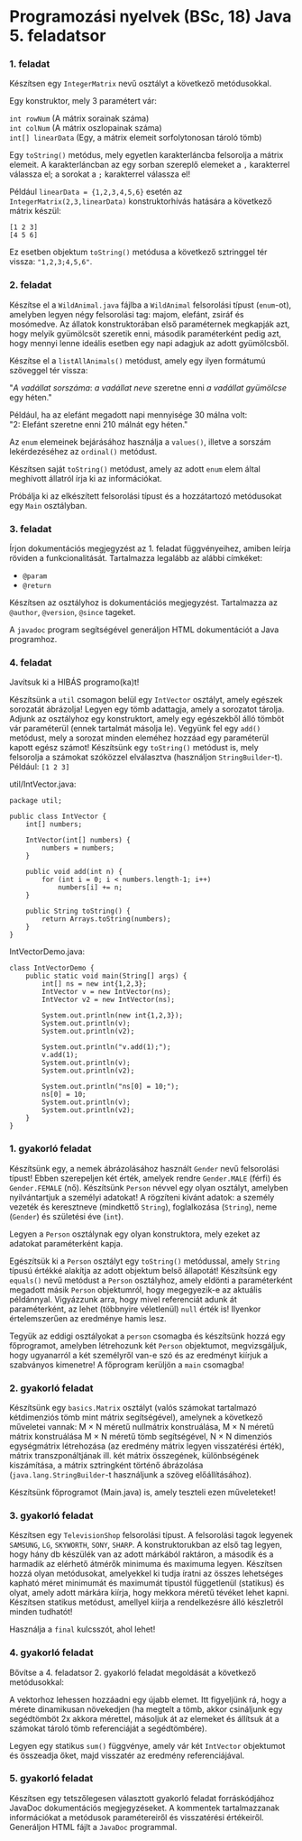 # Programozási nyelvek (BSc, 18) Java 5. feladatsor



### 1. feladat

Készítsen egy `IntegerMatrix` nevű osztályt a következő metódusokkal.

Egy konstruktor, mely 3 paramétert vár:

`int rowNum` (A mátrix sorainak száma)  
`int colNum` (A mátrix oszlopainak száma)  
`int[] linearData` (Egy, a mátrix elemeit sorfolytonosan tároló tömb)

Egy `toString()` metódus, mely egyetlen karakterláncba felsorolja a
mátrix elemeit. A karakterláncban az egy sorban szereplő elemeket a `,`
karakterrel válassza el; a sorokat a `;` karakterrel válassza el!

Például `linearData = {1,2,3,4,5,6}` esetén az
`IntegerMatrix(2,3,linearData)` konstruktorhívás hatására a következő mátrix
készül:

```
[1 2 3]
[4 5 6]
```

Ez esetben objektum `toString()` metódusa a következő sztringgel tér vissza:
`"1,2,3;4,5,6"`.

### 2. feladat

Készítse el a `WildAnimal.java` fájlba a `WildAnimal` felsorolási típust (`enum`-ot),
amelyben legyen négy felsorolási tag: majom, elefánt, zsiráf és mosómedve.
Az állatok konstruktorában első paraméternek megkapják azt, hogy melyik gyümölcsöt
szeretik enni, második paraméterként pedig azt, hogy mennyi lenne ideális esetben
egy napi adagjuk az adott gyümölcsből. 

Készítse el a `listAllAnimals()` metódust, amely egy ilyen formátumú szöveggel
tér vissza:

"_A vadállat sorszáma_: _a vadállat neve_ szeretne enni _a vadállat gyümölcse_ egy héten."

Például, ha az elefánt megadott napi mennyisége 30 málna volt:  
"2: Elefánt szeretne enni 210 málnát egy héten."

Az `enum` elemeinek bejárásához használja a `values()`, illetve a sorszám lekérdezéséhez
az `ordinal()` metódust.

Készítsen saját `toString()` metódust, amely az adott `enum` elem által meghívott
állatról írja ki az információkat.

Próbálja ki az elkészített felsorolási típust és a hozzátartozó metódusokat egy
`Main` osztályban.

### 3. feladat

Írjon dokumentációs megjegyzést az 1. feladat függvényeihez, amiben leírja röviden
a funkcionalitását. Tartalmazza legalább az alábbi címkéket:

- `@param`
- `@return`

Készítsen az osztályhoz is dokumentációs megjegyzést. Tartalmazza az `@author`,
`@version`, `@since` tageket.

A `javadoc` program segítségével generáljon HTML dokumentációt a Java programhoz.

### 4. feladat

Javítsuk ki a HIBÁS programo(ka)t!

Készítsünk a `util` csomagon belül egy `IntVector` osztályt, amely
egészek sorozatát ábrázolja!
Legyen egy tömb adattagja, amely a sorozatot tárolja.
Adjunk az osztályhoz egy konstruktort, amely egy egészekből álló
tömböt vár paraméterül (ennek tartalmát másolja le).
Vegyünk fel egy `add()` metódust, mely a sorozat minden eleméhez
hozzáad egy paraméterül kapott egész számot!
Készítsünk egy `toString()` metódust is, mely felsorolja a számokat
szóközzel elválasztva (használjon `StringBuilder`-t). Például: `[1 2 3]`

util/IntVector.java:

~~~{.java}
package util;

public class IntVector {
    int[] numbers;

    IntVector(int[] numbers) {
        numbers = numbers;
    }

    public void add(int n) {
        for (int i = 0; i < numbers.length-1; i++)
            numbers[i] += n;
    }

    public String toString() {
        return Arrays.toString(numbers);
    }
}
~~~

IntVectorDemo.java:

~~~{.java}
class IntVectorDemo {
    public static void main(String[] args) {
        int[] ns = new int{1,2,3};
        IntVector v = new IntVector(ns);
        IntVector v2 = new IntVector(ns);

        System.out.println(new int{1,2,3});
        System.out.println(v);
        System.out.println(v2);

        System.out.println("v.add(1);");
        v.add(1);
        System.out.println(v);
        System.out.println(v2);

        System.out.println("ns[0] = 10;");
        ns[0] = 10;             
        System.out.println(v);
        System.out.println(v2);
    }
}
~~~

### 1. gyakorló feladat

Készítsünk egy, a nemek ábrázolásához használt `Gender` nevű felsorolási típust!
Ebben szerepeljen két érték, amelyek rendre `Gender.MALE` (férfi) és
`Gender.FEMALE` (nő). Készítsünk `Person` névvel egy olyan osztályt,
amelyben nyilvántartjuk a személyi adatokat! A rögzíteni kívánt adatok:
a személy vezeték és keresztneve (mindkettő `String`), foglalkozása (`String`),
neme (`Gender`) és születési éve (`int`).

Legyen a `Person` osztálynak egy olyan konstruktora, mely ezeket az adatokat
paraméterként kapja.

Egészítsük ki a `Person` osztályt egy `toString()` metódussal, amely `String`
típusú értékké alakítja az adott objektum belső állapotát! Készítsünk egy
`equals()` nevű metódust a `Person` osztályhoz, amely eldönti a paraméterként
megadott másik `Person` objektumról, hogy megegyezik-e az aktuális példánnyal.
Vigyázzunk arra, hogy mivel referenciát adunk át paraméterként, az lehet
(többnyire véletlenül) `null` érték is! Ilyenkor értelemszerűen az eredménye
hamis lesz.

Tegyük az eddigi osztályokat a `person` csomagba és készítsünk hozzá egy
főprogramot, amelyben létrehozunk két `Person` objektumot, megvizsgáljuk,
hogy ugyanarról a két személyről van-e szó és az eredményt kiírjuk a szabványos
kimenetre! A főprogram kerüljön a `main` csomagba!

### 2. gyakorló feladat

Készítsünk egy `basics.Matrix` osztályt (valós számokat tartalmazó
kétdimenziós tömb mint mátrix segítségével), amelynek a következő
műveletei vannak: M × N méretű nullmátrix konstruálása, M × N méretű
mátrix konstruálása M × N méretű tömb segítségével, N × N dimenziós
egységmátrix létrehozása (az eredmény mátrix legyen visszatérési érték),
mátrix transzponáltjának ill. két mátrix összegének, különbségének kiszámítása,
a mátrix sztringként történő ábrázolása (`java.lang.StringBuilder`-t használjunk
a szöveg előállításához).

Készítsünk főprogramot (Main.java) is, amely teszteli ezen műveleteket!

### 3. gyakorló feladat

Készítsen egy `TelevisionShop` felsorolási típust. A felsorolási tagok legyenek
`SAMSUNG`, `LG`, `SKYWORTH`, `SONY`, `SHARP`. A konstruktorukban az első tag legyen, hogy
hány db készülék van az adott márkából raktáron, a második és a harmadik az elérhető
átmérők minimuma és maximuma legyen. Készítsen hozzá olyan metódusokat, amelyekkel
ki tudja íratni az összes lehetséges kapható méret minimumát és maximumát típustól
függetlenül (statikus) és olyat, amely adott márkára kiírja, hogy mekkora méretű
tévéket lehet kapni. Készítsen statikus metódust, amellyel kiírja a rendelkezésre
álló készletről minden tudhatót!

Használja a `final` kulcsszót, ahol lehet!

### 4. gyakorló feladat

Bővítse a 4. feladatsor 2. gyakorló feladat megoldását a következő metódusokkal:

A vektorhoz lehessen hozzáadni egy újabb elemet. Itt figyeljünk rá, hogy
a mérete dinamikusan növekedjen (ha megtelt a tömb, akkor csináljunk egy
segédtömböt 2x akkora mérettel, másoljuk át az elemeket és állítsuk át a
számokat tároló tömb referenciáját a segédtömbére).

Legyen egy statikus `sum()` függvénye, amely vár két `IntVector` objektumot
és összeadja őket, majd visszatér az eredmény referenciájával.

### 5. gyakorló feladat

Készítsen egy tetszőlegesen választott gyakorló feladat forráskódjához
JavaDoc dokumentációs megjegyzéseket.
A kommentek tartalmazzanak információkat a metódusok paramétereiről és
visszatérési értékeiről. Generáljon HTML fájlt a
`JavaDoc` programmal.

